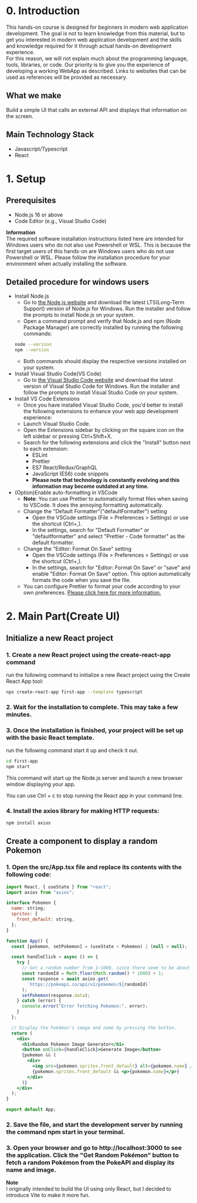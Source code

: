 # 0. Introduction

This hands-on course is designed for beginners in modern web application development. The goal is not to learn knowledge from this material, but to get you interested in modern web application development and the skills and knowledge required for it through actual hands-on development experience.<br>
For this reason, we will not explain much about the programming language, tools, libraries, or code. Our priority is to give you the experience of developing a working WebApp as described.
Links to websites that can be used as references will be provided as necessary.

## What we make

Build a simple UI that calls an external API and displays that information on the screen.

## Main Technology Stack

- Javascript/Typescript
- React

# 1. Setup

## Prerequisites

- Node.js 16 or above
- Code Editor (e.g., Visual Studio Code)

**Information**<br>
The required software installation instructions listed here are intended for Windows users who do not also use Powershell or WSL.
This is because the first target users of this hands-on are Windows users who do not use Powershell or WSL. Please follow the installation procedure for your environment when actually installing the software.

## Detailed procedure for windows users

- Install Node.js
  - Go to [the Node.js website](https://nodejs.org/en/) and download the latest LTS(Long-Term Support) version of Node.js for Windows. Run the installer and follow the prompts to install Node.js on your system.
  - Open a command prompt and verify that Node.js and npm (Node Package Manager) are correctly installed by running the following commands:
  ```sh
  node --version
  npm --version
  ```
  - Both commands should display the respective versions installed on your system.
- Install Visual Studio Code(VS Code)
  - Go to [the Visual Studio Code website](https://code.visualstudio.com/) and download the latest version of Visual Studio Code for Windows. Run the installer and follow the prompts to install Visual Studio Code on your system.
- Install VS Code Extensions
  - Once you have installed Visual Studio Code, you'd better to install the following extensions to enhance your web app development experience:
  - Launch Visual Studio Code.
  - Open the Extensions sidebar by clicking on the square icon on the left sidebar or pressing Ctrl+Shift+X.
  - Search for the following extensions and click the "Install" button next to each extension:
    - ESLint
    - Prettier
    - ES7 React/Redux/GraphQL
    - JavaScript (ES6) code snippets
    - **Please note that technology is constantly evolving and this information may become outdated at any time.**
- (Option)Enable auto-formatting in VSCode
  - **Note**: You can use Prettier to automatically format files when saving to VSCode. It does the annoying formatting automatically.
  - Change the "Default Formatter"("defaultFormatter") setting
    - Open the VSCode settings (File > Preferences > Settings) or use the shortcut (Ctrl+,).
    - In the settings, search for "Default Formatter" or "defaultformatter" and select "Prettier - Code formatter" as the default formatter.
  - Change the "Editor: Format On Save" setting
    - Open the VSCode settings (File > Preferences > Settings) or use the shortcut (Ctrl+,).
    - In the settings, search for "Editor: Format On Save" or "save" and enable "Editor: Format On Save" option. This option automatically formats the code when you save the file.
  - You can configure Prettier to format your code according to your own preferences. [Please click here for more information.](https://marketplace.visualstudio.com/items?itemName=esbenp.prettier-vscode)

# 2. Main Part(Create UI)

## Initialize a new React project

### 1. Create a new React project using the create-react-app command

run the following command to initialize a new React project using the Create React App tool:

```sh
npx create-react-app first-app --template typescript
```

### 2. Wait for the installation to complete. This may take a few minutes.

### 3. Once the installation is finished, your project will be set up with the basic React template.

run the following command start it up and check it out.

```sh
cd first-app
npm start
```

This command will start up the Node.js server and launch a new browser window displaying your app.

You can use Ctrl + c to stop running the React app in your command line.

### 4. Install the axios library for making HTTP requests:

```sh
npm install axios
```

## Create a component to display a random Pokemon

### 1. Open the src/App.tsx file and replace its contents with the following code:

```jsx
import React, { useState } from "react";
import axios from "axios";

interface Pokemon {
  name: string;
  sprites: {
    front_default: string,
  };
}

function App() {
  const [pokemon, setPokemon] = (useState < Pokemon) | (null > null);

  const handleClick = async () => {
    try {
      // Get a random number from 1~1000, since there seem to be about 1000 Pokémon now.
      const randomId = Math.floor(Math.random() * 1000) + 1;
      const response = await axios.get(
        `https://pokeapi.co/api/v2/pokemon/${randomId}`
      );
      setPokemon(response.data);
    } catch (error) {
      console.error("Error fetching Pokemon:", error);
    }
  };

  // Display the Pokémon's image and name by pressing the button.
  return (
    <div>
      <h1>Random Pokemon Image Generator</h1>
      <button onClick={handleClick}>Generate Image</button>
      {pokemon && (
        <div>
          <img src={pokemon.sprites.front_default} alt={pokemon.name} />
          {pokemon.sprites.front_default && <p>{pokemon.name}</p>}
        </div>
      )}
    </div>
  );
}

export default App;
```

### 2. Save the file, and start the development server by running the command npm start in your terminal.

### 3. Open your browser and go to http://localhost:3000 to see the application. Click the "Get Random Pokémon" button to fetch a random Pokémon from the PokeAPI and display its name and image.

**Note**<br>
I originally intended to build the UI using only React, but I decided to introduce Vite to make it more fun.
